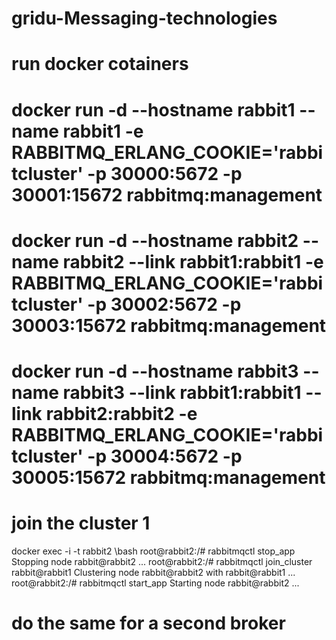 # gridu-Messaging-technologies

# run docker cotainers
# docker run -d --hostname rabbit1 --name rabbit1 -e RABBITMQ_ERLANG_COOKIE='rabbitcluster' -p 30000:5672 -p 30001:15672 rabbitmq:management
# docker run -d --hostname rabbit2 --name rabbit2 --link rabbit1:rabbit1 -e RABBITMQ_ERLANG_COOKIE='rabbitcluster' -p 30002:5672 -p 30003:15672 rabbitmq:management
# docker run -d --hostname rabbit3 --name rabbit3 --link rabbit1:rabbit1 --link rabbit2:rabbit2 -e RABBITMQ_ERLANG_COOKIE='rabbitcluster' -p 30004:5672 -p 30005:15672 rabbitmq:management

# join the cluster 1 
docker exec -i -t rabbit2 \bash
root@rabbit2:/# rabbitmqctl stop_app
Stopping node rabbit@rabbit2 ...
root@rabbit2:/# rabbitmqctl join_cluster rabbit@rabbit1
Clustering node rabbit@rabbit2 with rabbit@rabbit1 ...
root@rabbit2:/# rabbitmqctl start_app
Starting node rabbit@rabbit2 ...

# do the same for a second broker

#
#